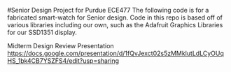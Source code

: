#Senior Design Project for Purdue ECE477
The following code is for a fabricated smart-watch for Senior design. Code in this repo is based off of various libraries including our own, such as the Adafruit Graphics Libraries for our SSD1351 display.


Midterm Design Review Presentation 
https://docs.google.com/presentation/d/1fQvJexct02s5zMMklutLdLCyOUqHS_1bk4CB7YSZFS4/edit?usp=sharing